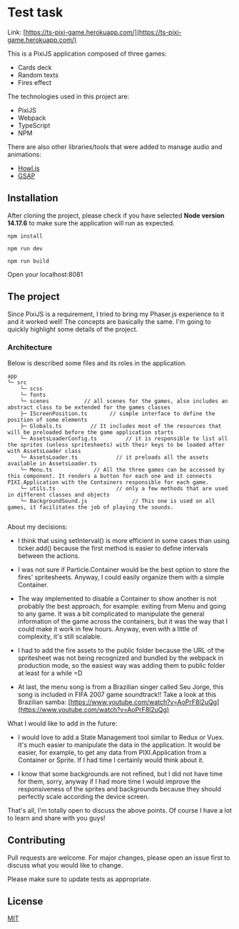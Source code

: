# Test task 

Link: [https://ts-pixi-game.herokuapp.com/](https://ts-pixi-game.herokuapp.com/)

This is a PixiJS application composed of three games:

- Cards deck
- Random texts
- Fires effect

The technologies used in this project are:

- PixiJS
- Webpack
- TypeScript
- NPM

There are also other libraries/tools that were added to manage audio and animations:

- [Howl.js](https://github.com/goldfire/howler.js/)
- [GSAP](https://github.com/greensock/GSAP)


## Installation

After cloning the project, please check if you have selected **Node version 14.17.6** to make sure the application will run as expected.

```
npm install

npm run dev

npm run build
```

Open your localhost:8081

## The project

Since PixiJS is a requirement, I tried to bring my Phaser.js experience to it and it worked well! The concepts are basically the same. I'm going to quickly highlight some details of the project. 

### Architecture

Below is described some files and its roles in the application.  
 
```
app
└─ src
    └─ scss
    └─ fonts
    └─ scenes           // all scenes for the games, also includes an abstract class to be extended for the games classes
    ├─ IScreenPosition.ts       // simple interface to define the position of some elements 
    ├─ Globals.ts         // It includes most of the resources that will be preloaded before the game application starts 
    └─ AssetsLoaderConfig.ts         // it is responsible to list all the sprites (unless spritesheets) with their keys to be loaded after with AssetsLoader class
    └─ AssetsLoader.ts            // it preloads all the assets available in AssetsLoader.ts
    └─ Menu.ts             // All the three games can be accessed by this component. It renders a button for each one and it connects PIXI.Application with the Containers responsible for each game. 
    └─ utils.ts                   // only a few methods that are used in different classes and objects
    └─ BackgroundSound.js              // This one is used on all games, it facilitates the job of playing the sounds.
            
```

About my decisions: 

- I think that using setInterval() is more efficient in some cases than using ticker.add() because the first method is easier to define intervals between the actions.

- I was not sure if Particle.Container would be the best option to store the fires' spritesheets. Anyway, I could easily organize them with a simple Container. 

- The way implemented to disable a Container to show another is not probably the best approach, for example: exiting from Menu and going to any game. It was a bit complicated to manipulate the general information of the game across the containers, but it was the way that I could make it work in few hours. Anyway, even with a little of complexity, it's still scalable.

- I had to add the fire assets to the public folder because the URL of the spritesheet was not being recognized and bundled by the webpack in production mode, so the easiest way was adding them to public folder at least for a while =D  

- At last, the menu song is from a Brazilian singer called Seu Jorge, this song is included in FIFA 2007 game soundtrack!! Take a look at this Brazilian samba: [https://www.youtube.com/watch?v=AoPrF8l2uQg](https://www.youtube.com/watch?v=AoPrF8l2uQg)


What I would like to add in the future: 

- I would love to add a State Management tool similar to Redux or Vuex. It's much easier to manipulate the data in the application. It would be easier, for example, to get any data from PIXI.Application from a Container or Sprite. If I had time I certainly would think about it.

- I know that some backgrounds are not refined, but I did not have time for them, sorry, anyway if I had more time I would improve the responsiveness of the sprites and backgrounds because they should perfectly scale according the device screen. 

That's all, I'm totally open to discuss the above points. Of course I have a lot to learn and share with you guys! 


## Contributing
Pull requests are welcome. For major changes, please open an issue first to discuss what you would like to change.

Please make sure to update tests as appropriate.

## License
[MIT](https://choosealicense.com/licenses/mit/)
